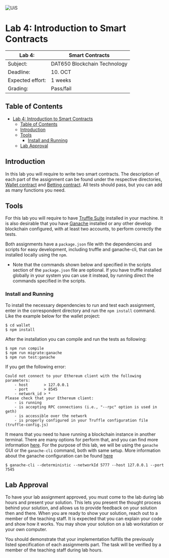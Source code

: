 ![UiS](https://www.uis.no/getfile.php/13391907/Biblioteket/Logo%20og%20veiledninger/UiS_liggende_logo_liten.png)

# Lab 4: Introduction to Smart Contracts

| Lab 4:           | Smart Contracts              |
| ---------------- | ---------------------------- |
| Subject:         | DAT650 Blockchain Technology |
| Deadline:        | 10. OCT                      |
| Expected effort: | 1 weeks                      |
| Grading:         | Pass/fail                    |

## Table of Contents
- [Lab 4: Introduction to Smart Contracts](#lab-4-introduction-to-smart-contracts)
  - [Table of Contents](#table-of-contents)
  - [Introduction](#introduction)
  - [Tools](#tools)
    - [Install and Running](#install-and-running)
  - [Lab Approval](#lab-approval)

## Introduction

In this lab you will require to write two smart contracts.
The description of each part of the assignment can be found under the respective directories, [Wallet contract](wallet/README.md) and [Betting contract](betting/README.md).
All tests should pass, but you can add as many functions you need.

## Tools

For this lab you will require to have [Truffle Suite](https://www.trufflesuite.com/docs/truffle/overview) installed in your machine.
It is also desirable that you have [Ganache](https://www.trufflesuite.com/docs/ganache/overview) installed or any other develop blockchain configured, with at least two accounts, to perform correctly the tests.

Both assignments have a `package.json` file with the dependencies and scripts for easy development, including truffle and ganache-cli, that can be installed locally using the `npm`.

* Note that the commands shown below and specified in the scripts section of the `package.json` file are optional. If you have truffle installed globally in your system you can use it instead, by running direct the commands specified in the scripts.

### Install and Running

To install the necessary dependencies to run and test each assignment, enter in the correspondent directory and run the `npm install` command. Like the example below for the wallet project:

```
$ cd wallet
$ npm install
```

After the installation you can compile and run the tests as following:
```
$ npm run compile
$ npm run migrate:ganache
$ npm run test:ganache
```

If you get the following error:

```
Could not connect to your Ethereum client with the following parameters:
    - host       > 127.0.0.1
    - port       > 8545
    - network_id > *
Please check that your Ethereum client:
    - is running
    - is accepting RPC connections (i.e., "--rpc" option is used in geth)
    - is accessible over the network
    - is properly configured in your Truffle configuration file (truffle-config.js)
```

It means that you need to have running a blockchain instance in another terminal.
There are many options for perform that, and you can find more information [here](https://www.trufflesuite.com/docs/truffle/reference/choosing-an-ethereum-client).
For the purpose of this lab, we will be using the `ganache` GUI or the `ganache-cli` command, both with same setup.
More information about the ganache configuration can be found [here](https://www.trufflesuite.com/docs/ganache/truffle-projects/linking-a-truffle-project)

```
$ ganache-cli --deterministic --networkId 5777 --host 127.0.0.1 --port 7545
```

## Lab Approval

To have your lab assignment approved, you must come to the lab during lab hours and present your solution. This lets you present the thought process behind your solution, and allows us to provide feedback on your solution then and there.
When you are ready to show your solution, reach out to a member of the teaching staff. It is expected that you can explain your code and show how it works. You may show your solution on a lab workstation or your own computer.

You should demonstrate that your implementation fulfills the previously listed specification of each assignments part.
The task will be verified by a member of the teaching staff during lab hours.